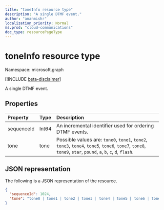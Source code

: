```yaml
---
title: "toneInfo resource type"
description: "A single DTMF event."
author: "ananmishr"
localization_priority: Normal
ms.prod: "cloud-communications"
doc_type: resourcePageType
---
```


# toneInfo resource type

Namespace: microsoft.graph

[!INCLUDE [beta-disclaimer](../../includes/beta-disclaimer.md)]

A single DTMF event.

## Properties

| Property       | Type    | Description|
|:---------------|:--------|:----------|
| sequenceId | Int64 | An incremental identifier used for ordering DTMF events. |
| tone | tone | Possible values are: `tone0`, `tone1`, `tone2`, `tone3`, `tone4`, `tone5`, `tone6`, `tone7`, `tone8`, `tone9`, `star`, `pound`, `a`, `b`, `c`, `d`, `flash`. |

## JSON representation

The following is a JSON representation of the resource.

<!-- {
  "blockType": "resource",
  "optionalProperties": [

  ],
  "@odata.type": "microsoft.graph.toneInfo"
}-->
```json
{
  "sequenceId": 1024,
  "tone": "tone0 | tone1 | tone2 | tone3 | tone4 | tone5 | tone6 | tone7 | tone8 | tone9 | star | pound | a | b | c | d | flash"
}
```

<!-- uuid: 8fcb5dbc-d5aa-4681-8e31-b001d5168d79
2015-10-25 14:57:30 UTC -->
<!--
{
  "type": "#page.annotation",
  "description": "toneInfo resource",
  "keywords": "",
  "section": "documentation",
  "tocPath": "",
  "suppressions": []
}
-->


